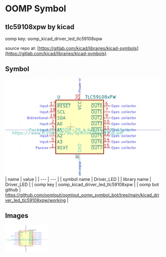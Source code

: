 # OOMP Symbol  
## tlc59108xpw  by kicad  
  
oomp key: oomp_kicad_driver_led_tlc59108xpw  
  
source repo at: [https://gitlab.com/kicad/libraries/kicad-symbols](https://gitlab.com/kicad/libraries/kicad-symbols)  
## Symbol  
  
[![working.png](working_600.png)](working.png)  
| name | value | 
| --- | --- | 
| symbol name | Driver_LED | 
| library name | Driver_LED | 
| oomp key | oomp_kicad_driver_led_tlc59108xpw | 
| oomp bot github | https://github.com/oomlout/oomlout_oomp_symbol_bot/tree/main/kicad_driver_led_tlc59108xpw/working | 
## Images  
  
[![working.png](working_140.png)](working.png)  
